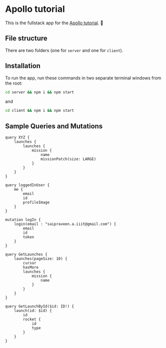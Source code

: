 # Apollo tutorial

This is the fullstack app for the [Apollo tutorial](http://apollographql.com/docs/tutorial/introduction.html). 🚀

## File structure

There are two folders (one for `server` and one for `client`).

## Installation

To run the app, run these commands in two separate terminal windows from the root:

```bash
cd server && npm i && npm start
```

and

```bash
cd client && npm i && npm start
```

## Sample Queries and Mutations

    query XYZ {
        launches {
            launches {
                mission {
                    name
                    missionPatch(size: LARGE)
                }
            }
        }
    }

    query loggedInUser {
        me {
            email
            id
            profileImage
	    }
    }

    mutation logIn {
        login(email : "saipraveen.a.iiit@gmail.com") {
            email
            id
            token
        }
    }

    query GetLaunches {
        launches(pageSize: 10) {
            cursor
            hasMore
            launches {
                mission {
                    name
                }
            }
        }
    }

    query GetLaunchById($id: ID!) {
        launch(id: $id) {
            id
            rocket {
                id
                type
            }
        }
    }